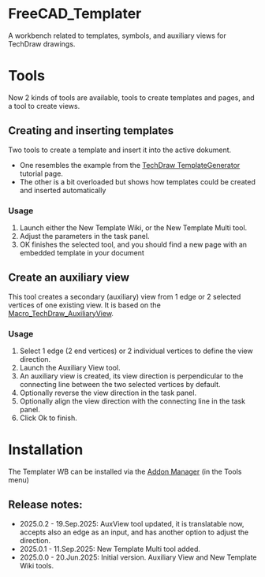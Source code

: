 # FreeCAD_Templater
A workbench related to templates, symbols, and auxiliary views for TechDraw drawings.
# Tools
Now 2 kinds of tools are available, tools to create templates and pages, and a tool to create views.
## Creating and inserting templates
Two tools to create a template and insert it into the active dokument.
* One resembles the example from the [TechDraw TemplateGenerator](https://wiki.freecad.org/TechDraw_TemplateGenerator) tutorial page.
* The other is a bit overloaded but shows how templates could be created and inserted automatically 
### Usage
1. Launch either the New Template Wiki, or the New Template Multi tool.
2. Adjust the parameters in the task panel.
3. OK finishes the selected tool, and you should find a new page with an embedded template in your document
## Create an auxiliary view
This tool creates a secondary (auxiliary) view from 1 edge or 2 selected vertices of one existing view. It is based on the [Macro_TechDraw_AuxiliaryView](https://wiki.freecad.org/Macro_TechDraw_AuxiliaryView).
### Usage
1. Select 1 edge (2 end vertices) or 2 individual vertices to define the view direction.
2. Launch the Auxiliary View tool.
3. An auxiliary view is created, its view direction is perpendicular to the connecting line between the two selected vertices by default.
4. Optionally reverse the view direction in the task panel.
5. Optionally align the view direction with the connecting line in the task panel.
6. Click Ok to finish.

# Installation
The Templater WB can be installed via the [Addon Manager](https://github.com/FreeCAD/FreeCAD-addons) (in the Tools menu)

## Release notes:

* 2025.0.2 - 19.Sep.2025: AuxView tool updated, it is translatable now, accepts also an edge as an input, and has another option to adjust the direction.
* 2025.0.1 - 11.Sep.2025: New Template Multi tool added.
* 2025.0.0 - 20.Jun.2025: Initial version. Auxiliary View and New Template Wiki tools.

